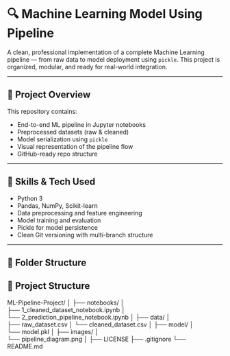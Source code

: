 # 🔍 Machine Learning Model Using Pipeline

A clean, professional implementation of a complete Machine Learning pipeline — from raw data to model deployment using `pickle`. This project is organized, modular, and ready for real-world integration.

---

## 🚀 Project Overview

This repository contains:
- End-to-end ML pipeline in Jupyter notebooks
- Preprocessed datasets (raw & cleaned)
- Model serialization using `pickle`
- Visual representation of the pipeline flow
- GitHub-ready repo structure

---

## 🧠 Skills & Tech Used

- Python 3
- Pandas, NumPy, Scikit-learn
- Data preprocessing and feature engineering
- Model training and evaluation
- Pickle for model persistence
- Clean Git versioning with multi-branch structure

---

## 📁 Folder Structure

## 📁 Project Structure

ML-Pipeline-Project/ │ 
├── notebooks/ │   
├── 1_cleaned_dataset_notebook.ipynb │  
└── 2_prediction_pipeline_notebook.ipynb │
├── data/ │   
├── raw_dataset.csv │ 
└── cleaned_dataset.csv │
├── model/ │  
└── model.pkl │
├── images/ │  
└── pipeline_diagram.png │
├── LICENSE 
├── .gitignore
└── README.md
